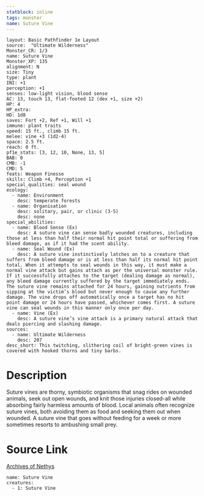 ```yaml
---
statblock: inline
tags: monster
name: Suture Vine
---
```

```statblock
layout: Basic Pathfinder 1e Layout
source:  "Ultimate Wilderness"
Monster_CR: 1/3
name: Suture Vine
Monster_XP: 135
alignment: N
size: Tiny
type: plant
INI: +1
perception: +1
senses: low-light vision, blood sense
AC: 13, touch 13, flat-footed 12 (dex +1, size +2)
HP: 4
HP_extra: 
HD: 1d8
saves: Fort +2, Ref +1, Will +1
immune: plant traits
speed: 15 ft., climb 15 ft.
melee: vine +3 (1d2-4)
space: 2.5 ft.
reach: 0 ft.
pf1e_stats: [3, 12, 10, None, 13, 5]
BAB: 0
CMB: -1
CMD: 5
feats: Weapon Finesse
skills: Climb +4, Perception +1
special_qualities: seal wound
ecology:
  - name: Environment
    desc: temperate forests
  - name: Organisation
    desc: solitary, pair, or clinic (3-5)
    desc: none
special_abilities:
  - name: Blood Sense (Ex)
    desc: A suture vine can sense badly wounded creatures, including those at less than half their normal hit point total or suffering from bleed damage, as if it had the scent ability.
  - name: Seal Wound (Ex)
    desc: A suture vine instinctively latches on to a creature that suffers from bleed damage or is at less than half its normal hit point total. When it attempts to seal wounds in this way, it must make a normal vine attack but gains attach as per the universal monster rule. If it successfully attaches to the target (dealing damage as normal), any bleed damage currently suffered by the target immediately ends. The suture vine remains attached for 24 hours, gaining nutrients from sipping at the victim’s blood but never enough to cause any further damage. The vine drops off automatically once a target has no hit point damage or 24 hours have passed, whichever comes first. A suture vine can seal wounds in this manner only once per day.
  - name: Vine (Ex)
    desc: A suture vine’s vine attack is a primary natural attack that deals piercing and slashing damage.
sources:
  - name: Ultimate Wilderness
    desc: 207
desc_short: This twitching, slithering coil of bright-green vines is covered with hooked thorns and tiny barbs.
```
# Description
Suture vines are thorny, symbiotic organisms that snag rides on wounded animals, seek out open wounds, and knit those injuries closed-all while absorbing fairly harmless amounts of blood. Local animals often recognize suture vines, both avoiding them as food and seeking them out when wounded. A suture vine that goes without feeding for a week or more sometimes resorts to ambushing small prey.
# Source Link
[Archives of Nethys](https://aonprd.com/MonsterDisplay.aspx?ItemName=Suture%20Vine)
```encounter-table
name: Suture Vine
creatures:
  - 1: Suture Vine
```
